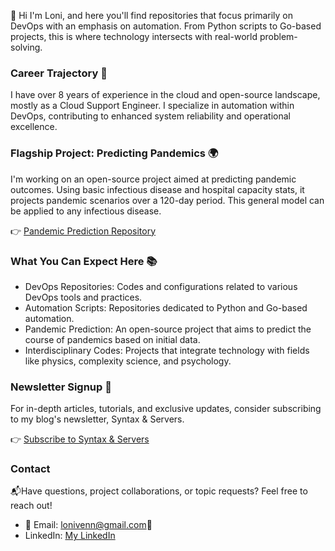 👋 Hi I'm Loni, and here you'll find repositories that focus primarily on DevOps with an emphasis on automation. From Python scripts to Go-based projects, this is where technology intersects with real-world problem-solving.

### Career Trajectory 🚀
I have over 8 years of experience in the cloud and open-source landscape, mostly as a Cloud Support Engineer. I specialize in automation within DevOps, contributing to enhanced system reliability and operational excellence.

### Flagship Project: Predicting Pandemics 🌍
I'm working on an open-source project aimed at predicting pandemic outcomes. Using basic infectious disease and hospital capacity stats, it projects pandemic scenarios over a 120-day period. This general model can be applied to any infectious disease.

👉 [Pandemic Prediction Repository](https://github.com/lonivenndiagram/PandemicPredictor)

### What You Can Expect Here 📚
- DevOps Repositories: Codes and configurations related to various DevOps tools and practices.
- Automation Scripts: Repositories dedicated to Python and Go-based automation.
- Pandemic Prediction: An open-source project that aims to predict the course of pandemics based on initial data.
- Interdisciplinary Codes: Projects that integrate technology with fields like physics, complexity science, and psychology.

### Newsletter Signup 📧
For in-depth articles, tutorials, and exclusive updates, consider subscribing to my blog's newsletter, Syntax & Servers.

👉 [Subscribe to Syntax & Servers](https://www.lonivenn.com/)

### Contact 

📬Have questions, project collaborations, or topic requests? Feel free to reach out!
- 📧 Email: lonivenn@gmail.com💼
- LinkedIn: [My LinkedIn](https://LinkedIn.com/in/loniamillion)

<!---
lonivenndiagram/lonivenndiagram is a ✨ special ✨ repository because its `README.md` (this file) appears on your GitHub profile.
You can click the Preview link to take a look at your changes.
--->
